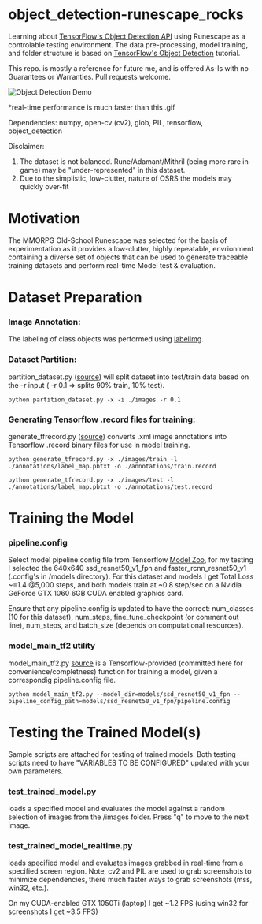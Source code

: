 # object_detection-runescape_rocks
Learning about [TensorFlow's Object Detection API](https://github.com/tensorflow/models/tree/master/research/object_detection) using Runescape as a controlable testing environment. The data pre-processing, model training, and folder structure is based on [TensorFlow's Object Detection](https://tensorflow-object-detection-api-tutorial.readthedocs.io/en/latest/) tutorial.

This repo. is mostly a reference for future me, and is offered As-Is with no Guarantees or Warranties. Pull requests welcome. 

![Object Detection Demo](demo/demo.gif)

*real-time performance is much faster than this .gif

Dependencies: numpy, open-cv (cv2), glob, PIL, tensorflow, object_detection

Disclaimer:
  1. The dataset is not balanced. Rune/Adamant/Mithril (being more rare in-game) may be "under-represented" in this dataset.
  2. Due to the simplistic, low-clutter, nature of OSRS the models may quickly over-fit
  
# Motivation
The MMORPG Old-School Runescape was selected for the basis of experimentation as it provides a low-clutter, highly repeatable, envrionment containing a diverse set of objects that can be used to generate traceable training datasets and perform real-time Model test & evaluation.

# Dataset Preparation
### Image Annotation:
The labeling of class objects was performed using [labelImg](https://github.com/tzutalin/labelImg).

### Dataset Partition:
partition_dataset.py ([source](https://tensorflow-object-detection-api-tutorial.readthedocs.io/en/latest/training.html#partition-the-dataset)) will split dataset into test/train data based on the -r input ( -r 0.1 => splits 90% train, 10% test).
```
python partition_dataset.py -x -i ./images -r 0.1
```
### Generating Tensorflow .record files for training:
generate_tfrecord.py ([source](https://tensorflow-object-detection-api-tutorial.readthedocs.io/en/latest/training.html#partition-the-dataset)) converts .xml image annotations into Tensorflow .record binary files for use in model training.
```
python generate_tfrecord.py -x ./images/train -l ./annotations/label_map.pbtxt -o ./annotations/train.record

python generate_tfrecord.py -x ./images/test -l ./annotations/label_map.pbtxt -o ./annotations/test.record
```

# Training the Model
### pipeline.config
Select model pipeline.config file from Tensorflow [Model Zoo](https://github.com/tensorflow/models/blob/master/research/object_detection/g3doc/tf2_detection_zoo.md), for my testing I selected the 640x640 ssd_resnet50_v1_fpn and faster_rcnn_resnet50_v1 (.config's in /models directory). For this dataset and models I get Total Loss ~=1.4 @5,000 steps, and both models train at ~0.8 step/sec on a Nvidia GeForce GTX 1060 6GB CUDA enabled graphics card.

Ensure that any pipeline.config is updated to have the correct: num_classes (10 for this dataset), num_steps, fine_tune_checkpoint (or comment out line), num_steps, and batch_size (depends on computational resources). 
### model_main_tf2 utility
model_main_tf2.py [source](https://github.com/tensorflow/models/blob/master/research/object_detection/model_main_tf2.py) is a Tensorflow-provided (committed here for convenience/completness) function for training a model, given a correspondig pipeline.config file.
```
python model_main_tf2.py --model_dir=models/ssd_resnet50_v1_fpn --pipeline_config_path=models/ssd_resnet50_v1_fpn/pipeline.config

```

# Testing the Trained Model(s)
Sample scripts are attached for testing of trained models. Both testing scripts need to have "VARIABLES TO BE CONFIGURED" updated with your own parameters.

### test_trained_model.py
loads a specified model and evaluates the model against a random selection of images from the /images folder. Press "q" to move to the next image.

### test_trained_model_realtime.py
loads specified model and evaluates images grabbed in real-time from a specified screen region. Note, cv2 and PIL are used to grab screenshots to minimize dependencies, there much faster ways to grab screenshots (mss, win32, etc.).

On my CUDA-enabled GTX 1050Ti (laptop) I get ~1.2 FPS (using win32 for screenshots I get ~3.5 FPS)
